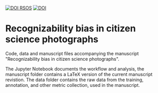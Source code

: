 [![DOI RSOS](https://img.shields.io/badge/Royal%20Soc.%20Open%20Science-10.1098/rsos.221063-BD3094)](https://doi.org/10.1098/rsos.221063)
[![DOI](https://zenodo.org/badge/507292270.svg)](https://zenodo.org/badge/latestdoi/507292270)

# Recognizability bias in citizen science photographs

Code, data and manuscript files accompanying the manuscript "Recognizability bias in citizen science photographs".

The Jupyter Notebook documents the workflow and analysis, the manuscript folder contains a LaTeX version of the current manuscript revistion. The data folder contains the raw data from the training, annotation, and other metric collection, used in the manuscript.
